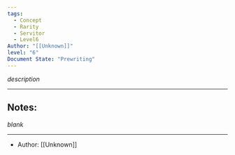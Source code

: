 ```yaml
---
tags:
  - Concept
  - Rarity
  - Servitor
  - Level6
Author: "[[Unknown]]"
level: "6"
Document State: "Prewriting"
---
```

_description_
- - -
## Notes:
_blank_
- - - 
- Author: [[Unknown]]
